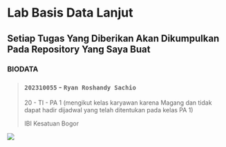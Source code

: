 <body>
   
   #  Lab Basis Data Lanjut
   
   ##  Setiap Tugas Yang Diberikan Akan Dikumpulkan Pada Repository Yang Saya Buat

   
   ### BIODATA 
   
   > ### `202310055` - `Ryan Roshandy Sachio`
   > 20 - TI - PA 1 (mengikut kelas karyawan karena Magang dan tidak dapat hadir dijadwal yang telah ditentukan pada kelas PA 1)
   > 
   > IBI Kesatuan Bogor
   
</body>

<picture>
  <source media="(prefers-color-scheme: dark)" srcset="[YOUR-DARKMODE-IMAGE](https://avatars.githubusercontent.com/u/91825574?v=4)">
  <img = "alt profile img" src = "https://avatars.githubusercontent.com/u/91825574?v=4">
</picture>
